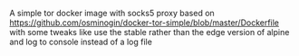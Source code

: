 A simple tor docker image with socks5 proxy based on https://github.com/osminogin/docker-tor-simple/blob/master/Dockerfile with some tweaks like use the stable rather than the edge version of alpine and log to console instead of a log file